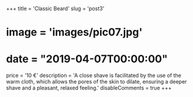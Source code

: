 +++
title = 'Classic Beard'
slug = 'post3'
# image = 'images/pic07.jpg'
# date = "2019-04-07T00:00:00"
price = '10 €'
description = 'A close shave is facilitated by the use of the warm cloth, which allows the pores of the skin to dilate, ensuring a deeper shave and a pleasant, relaxed feeling.'
disableComments = true
+++